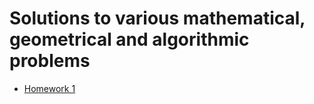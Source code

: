 
# Solutions to various mathematical, geometrical and algorithmic problems

* [Homework 1](Homework_1/homework.pdf)
